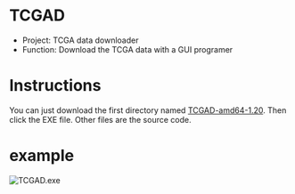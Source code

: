 # TCGAD
- Project: TCGA data downloader 
- Function: Download the TCGA data with a GUI programer
# Instructions 
You can just download the first directory named [TCGAD-amd64-1.20](https://github.com/chenwi/TCGAD/tree/master/TCGAD-amd64-1.20). Then click the EXE file.
Other files are the source code.

# example
![TCGAD.exe](https://github.com/chenwi/TCGAD/blob/master/TCGAD.PNG?raw=true)
